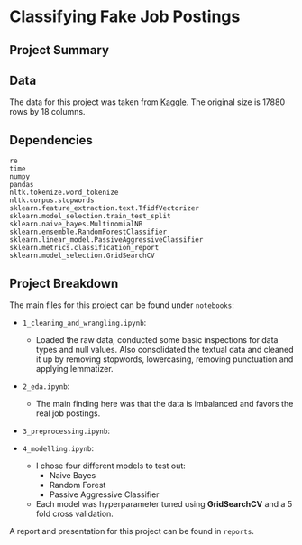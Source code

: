 # Classifying Fake Job Postings

## Project Summary

## Data
The data for this project was taken from [Kaggle](https://www.kaggle.com/shivamb/real-or-fake-fake-jobposting-prediction/code). The original size is 17880 rows by 18 columns.


## Dependencies
```
re
time
numpy
pandas
nltk.tokenize.word_tokenize
nltk.corpus.stopwords
sklearn.feature_extraction.text.TfidfVectorizer
sklearn.model_selection.train_test_split
sklearn.naive_bayes.MultinomialNB
sklearn.ensemble.RandomForestClassifier
sklearn.linear_model.PassiveAggressiveClassifier
sklearn.metrics.classification_report
sklearn.model_selection.GridSearchCV
```
## Project Breakdown
The main files for this project can be found under `notebooks`:

- `1_cleaning_and_wrangling.ipynb`: 
   - Loaded the raw data, conducted some basic inspections for data types and null values. Also consolidated the textual data and cleaned it up by removing stopwords, lowercasing, removing punctuation and applying lemmatizer.
   
- `2_eda.ipynb`:
   - The main finding here was that the data is imbalanced and favors the real job postings.
   
- `3_preprocessing.ipynb`:
   
- `4_modelling.ipynb`:
   - I chose four different models to test out: 
      - Naive Bayes
      - Random Forest
      - Passive Aggressive Classifier
   - Each model was hyperparameter tuned using **GridSearchCV** and a 5 fold cross validation.

A report and presentation for this project can be found in `reports`.


